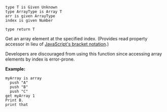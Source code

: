 ```thy
type T is Given Unknown
type ArrayType is Array T
arr is given ArrayType
index is given Number

type return T
```

Get an array element at the specified index.
(Provides read property accessor in lieu of [JavaScript's bracket notation](https://developer.mozilla.org/en-US/docs/Web/JavaScript/Reference/Operators/Property_accessors#bracket_notation).)

Developers are discouraged from using this function
since accessing array elements by index is error-prone.

**Example:**

```thy
myArray is array
  push "A"
  push "B"
  push "C"
get myArray 1
Print B.
print that
```
